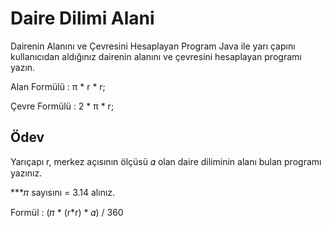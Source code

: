 # Daire Dilimi Alani
Dairenin Alanını ve Çevresini Hesaplayan Program
Java ile yarı çapını kullanıcıdan aldığınız dairenin alanını ve çevresini hesaplayan programı yazın.  

Alan Formülü : π * r * r;  

Çevre Formülü : 2 * π * r;  

## Ödev  
Yarıçapı r, merkez açısının ölçüsü 𝛼 olan daire diliminin alanı bulan programı yazınız.  

***𝜋 sayısını = 3.14 alınız.  

Formül : (𝜋 * (r*r) * 𝛼) / 360  
